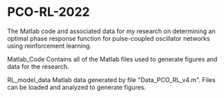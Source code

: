 # PCO-RL-2022
The Matlab code and associated data for my research on determining an optimal phase response function for pulse-coupled oscillator networks using reinforcement learning.

Matlab_Code
  Contains all of the Matlab files used to generate figures and data for the research.

RL_model_data
  Matlab data generated by file "Data_PCO_RL_v4.m". Files can be loaded and analyzed to generate figures.
